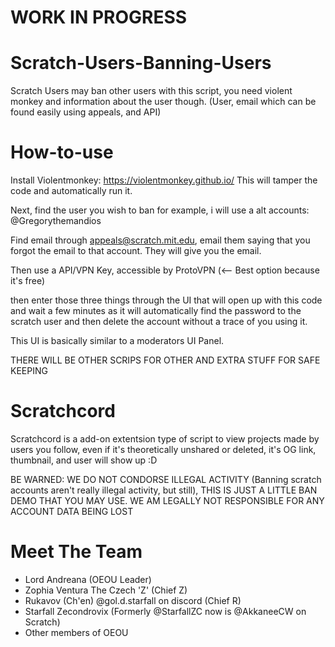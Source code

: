 # WORK IN PROGRESS
# Scratch-Users-Banning-Users
Scratch Users may ban other users with this script, you need violent monkey and information about the user though. (User, email which can be found easily using appeals, and API)


# How-to-use
Install Violentmonkey: https://violentmonkey.github.io/
This will tamper the code and automatically run it.

Next, find the user you wish to ban
for example, i will use a alt accounts: @Gregorythemandios

Find email through appeals@scratch.mit.edu, email them saying that you forgot the email to that account. They will give you the email.

Then use a API/VPN Key, accessible by ProtoVPN (<-- Best option because it's free)

then enter those three things through the UI that will open up with this code and wait a few minutes as it will automatically find the password to the scratch user and then delete the account without a trace of you using it.

This UI is basically similar to a moderators UI Panel. 

THERE WILL BE OTHER SCRIPS FOR OTHER AND EXTRA STUFF FOR SAFE KEEPING
# Scratchcord
Scratchcord is a add-on extentsion type of script to view projects made by users you follow, even if it's theoretically unshared or deleted, it's OG link, thumbnail, and user will show up :D

BE WARNED: WE DO NOT CONDORSE ILLEGAL ACTIVITY (Banning scratch accounts aren't really illegal activity, but still), THIS IS JUST A LITTLE BAN DEMO THAT YOU MAY USE. WE AM LEGALLY NOT RESPONSIBLE FOR ANY ACCOUNT DATA BEING LOST

# Meet The Team
- Lord Andreana (OEOU Leader)
- Zophia Ventura The Czech 'Z' (Chief Z)
- Rukavov (Ch'en) @gol.d.starfall on discord (Chief R)
- Starfall Zecondrovix (Formerly @StarfallZC now is @AkkaneeCW on Scratch)
- Other members of OEOU
